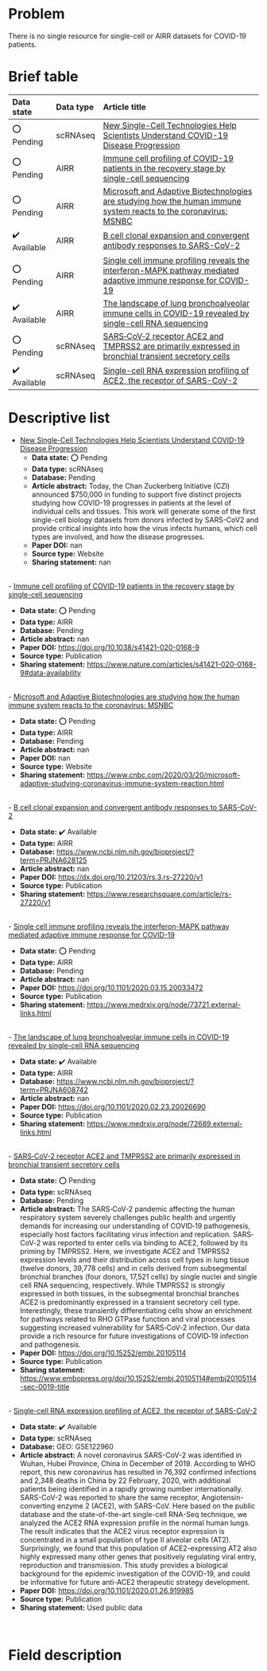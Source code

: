 # Problem
There is no single resource for single-cell or AIRR datasets for COVID-19 patients.


# Brief table
| Data state                   | Data type   | Article title                                                                                                                                     |
|:-----------------------------|:------------|:--------------------------------------------------------------------------------------------------------------------------------------------------|
| :o: Pending                  | scRNAseq    | <a name="0_short"></a>[New Single-Cell Technologies Help Scientists Understand COVID-19 Disease Progression](#0_long)                             |
| :o: Pending                  | AIRR        | <a name="1_short"></a>[Immune cell profiling of COVID-19 patients in the recovery stage by single-cell sequencing](#1_long)                       |
| :o: Pending                  | AIRR        | <a name="2_short"></a>[Microsoft and Adaptive Biotechnologies are studying how the human immune system reacts to the coronavirus: MSNBC](#2_long) |
| :heavy_check_mark: Available | AIRR        | <a name="3_short"></a>[B cell clonal expansion and convergent antibody responses to SARS-CoV-2](#3_long)                                          |
| :o: Pending                  | AIRR        | <a name="4_short"></a>[Single cell immune profiling reveals the interferon-MAPK pathway mediated adaptive immune response for COVID-19](#4_long)  |
| :heavy_check_mark: Available | AIRR        | <a name="5_short"></a>[The landscape of lung bronchoalveolar immune cells in COVID-19 revealed by single-cell RNA sequencing](#5_long)            |
| :o: Pending                  | scRNAseq    | <a name="6_short"></a>[SARS‐CoV‐2 receptor ACE2 and TMPRSS2 are primarily expressed in bronchial transient secretory cells](#6_long)              |
| :heavy_check_mark: Available | scRNAseq    | <a name="7_short"></a>[Single-cell RNA expression profiling of ACE2, the receptor of SARS-CoV-2](#7_long)                                         |

# Descriptive list
- <a name="0_long"></a>[New Single-Cell Technologies Help Scientists Understand COVID-19 Disease Progression](#0_short)
  - **Data state:** :o: Pending
  - **Data type:** scRNAseq
  - **Database:** Pending
  - **Article abstract:** Today, the Chan Zuckerberg Initiative (CZI) announced $750,000 in funding to support five distinct projects studying how COVID-19 progresses in patients at the level of individual cells and tissues. This work will generate some of the first single-cell biology datasets from donors infected by SARS-CoV2 and provide critical insights into how the virus infects humans, which cell types are involved, and how the disease progresses.
  - **Paper DOI:** nan
  - **Source type:** Website
  - **Sharing statement:** nan

<br/>- <a name="1_long"></a>[Immune cell profiling of COVID-19 patients in the recovery stage by single-cell sequencing](#1_short)
  - **Data state:** :o: Pending
  - **Data type:** AIRR
  - **Database:** Pending
  - **Article abstract:** nan
  - **Paper DOI:** https://doi.org/10.1038/s41421-020-0168-9
  - **Source type:** Publication
  - **Sharing statement:** https://www.nature.com/articles/s41421-020-0168-9#data-availability

<br/>- <a name="2_long"></a>[Microsoft and Adaptive Biotechnologies are studying how the human immune system reacts to the coronavirus: MSNBC](#2_short)
  - **Data state:** :o: Pending
  - **Data type:** AIRR
  - **Database:** Pending
  - **Article abstract:** nan
  - **Paper DOI:** nan
  - **Source type:** Website
  - **Sharing statement:** https://www.cnbc.com/2020/03/20/microsoft-adaptive-studying-coronavirus-immune-system-reaction.html

<br/>- <a name="3_long"></a>[B cell clonal expansion and convergent antibody responses to SARS-CoV-2](#3_short)
  - **Data state:** :heavy_check_mark: Available
  - **Data type:** AIRR
  - **Database:** https://www.ncbi.nlm.nih.gov/bioproject/?term=PRJNA628125
  - **Article abstract:** nan
  - **Paper DOI:** https://dx.doi.org/10.21203/rs.3.rs-27220/v1
  - **Source type:** Publication
  - **Sharing statement:** https://www.researchsquare.com/article/rs-27220/v1 

<br/>- <a name="4_long"></a>[Single cell immune profiling reveals the interferon-MAPK pathway mediated adaptive immune response for COVID-19](#4_short)
  - **Data state:** :o: Pending
  - **Data type:** AIRR
  - **Database:** Pending
  - **Article abstract:** nan
  - **Paper DOI:** https://doi.org/10.1101/2020.03.15.20033472
  - **Source type:** Publication
  - **Sharing statement:** https://www.medrxiv.org/node/73721.external-links.html

<br/>- <a name="5_long"></a>[The landscape of lung bronchoalveolar immune cells in COVID-19 revealed by single-cell RNA sequencing](#5_short)
  - **Data state:** :heavy_check_mark: Available
  - **Data type:** AIRR
  - **Database:** https://www.ncbi.nlm.nih.gov/bioproject/?term=PRJNA608742
  - **Article abstract:** nan
  - **Paper DOI:** https://doi.org/10.1101/2020.02.23.20026690
  - **Source type:** Publication
  - **Sharing statement:** https://www.medrxiv.org/node/72689.external-links.html

<br/>- <a name="6_long"></a>[SARS‐CoV‐2 receptor ACE2 and TMPRSS2 are primarily expressed in bronchial transient secretory cells](#6_short)
  - **Data state:** :o: Pending
  - **Data type:** scRNAseq
  - **Database:** Pending
  - **Article abstract:** The SARS‐CoV‐2 pandemic affecting the human respiratory system severely challenges public health and urgently demands for increasing our understanding of COVID‐19 pathogenesis, especially host factors facilitating virus infection and replication. SARS‐CoV‐2 was reported to enter cells via binding to ACE2, followed by its priming by TMPRSS2. Here, we investigate ACE2 and TMPRSS2 expression levels and their distribution across cell types in lung tissue (twelve donors, 39,778 cells) and in cells derived from subsegmental bronchial branches (four donors, 17,521 cells) by single nuclei and single cell RNA sequencing, respectively. While TMPRSS2 is strongly expressed in both tissues, in the subsegmental bronchial branches ACE2 is predominantly expressed in a transient secretory cell type. Interestingly, these transiently differentiating cells show an enrichment for pathways related to RHO GTPase function and viral processes suggesting increased vulnerability for SARS‐CoV‐2 infection. Our data provide a rich resource for future investigations of COVID‐19 infection and pathogenesis.
  - **Paper DOI:** https://doi.org/10.15252/embj.20105114
  - **Source type:** Publication
  - **Sharing statement:** https://www.embopress.org/doi/10.15252/embj.20105114#embj20105114-sec-0019-title

<br/>- <a name="7_long"></a>[Single-cell RNA expression profiling of ACE2, the receptor of SARS-CoV-2](#7_short)
  - **Data state:** :heavy_check_mark: Available
  - **Data type:** scRNAseq
  - **Database:** GEO: GSE122960
  - **Article abstract:** A novel coronavirus SARS-CoV-2 was identified in Wuhan, Hubei Province, China in December of 2019. According to WHO report, this new coronavirus has resulted in 76,392 confirmed infections and 2,348 deaths in China by 22 February, 2020, with additional patients being identified in a rapidly growing number internationally. SARS-CoV-2 was reported to share the same receptor, Angiotensin-converting enzyme 2 (ACE2), with SARS-CoV. Here based on the public database and the state-of-the-art single-cell RNA-Seq technique, we analyzed the ACE2 RNA expression profile in the normal human lungs. The result indicates that the ACE2 virus receptor expression is concentrated in a small population of type II alveolar cells (AT2). Surprisingly, we found that this population of ACE2-expressing AT2 also highly expressed many other genes that positively regulating viral entry, reproduction and transmission. This study provides a biological background for the epidemic investigation of the COVID-19, and could be informative for future anti-ACE2 therapeutic strategy development.
  - **Paper DOI:** https://doi.org/10.1101/2020.01.26.919985
  - **Source type:** Publication
  - **Sharing statement:** Used public data

<br/>

# Field description


